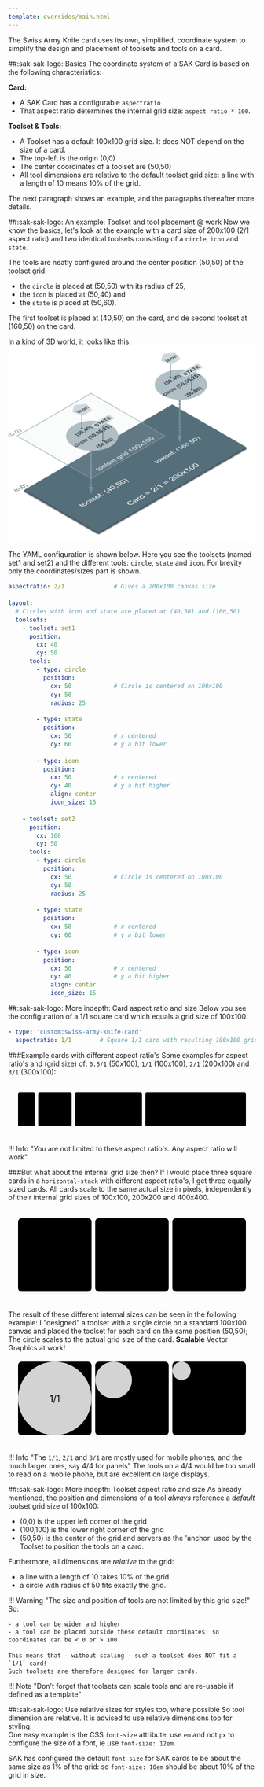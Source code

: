 ```yaml
---
template: overrides/main.html
---
```


[sak-example-22t]: ../assets/screenshots/sak-example-22t.png
[sak-card-toolset-tool-placement]: ../assets/screenshots/sak-card-toolset-tool-placement-bluegrey.png

The Swiss Army Knife card uses its own, simplified, coordinate system to simplify the design and placement of toolsets and tools on a card.

##:sak-sak-logo: Basics
The coordinate system of a SAK Card is based on the following characteristics:

**Card:**

- A SAK Card has a configurable `aspectratio`
- That aspect ratio determines the internal grid size: `aspect ratio * 100`.

**Toolset & Tools:**

- A Toolset has a default 100x100 grid size. It does NOT depend on the size of a card.
- The top-left is the origin (0,0)
- The center coordinates of a toolset are (50,50)
- All tool dimensions are relative to the default toolset grid size: a line with a length of 10 means 10% of the grid.

The next paragraph shows an example, and the paragraphs thereafter more details.

##:sak-sak-logo: An example: Toolset and tool placement @ work
Now we know the basics, let's look at the example with a card size of 200x100 (2/1 aspect ratio) and two identical toolsets consisting of a `circle`, `icon` and `state`.  

The tools are neatly configured around the center position (50,50) of the toolset grid:

- the `circle` is placed at (50,50) with its radius of 25,
- the `icon` is placed at (50,40) and
- the `state` is placed at (50,60).

The first toolset is placed at (40,50) on the card, and de second toolset at (160,50) on the card. 

In a kind of 3D world, it looks like this:
![sak-card-toolset-tool-placement]

The YAML configuration is shown below. Here you see the toolsets (named set1 and set2) and the different tools: `circle`, `state` and `icon`. For brevity only the coordinates/sizes part is shown.

```yaml linenums="1" hl_lines="6 11 17 22 29 34 40 45"
aspectratio: 2/1              # Gives a 200x100 canvas size

layout:
  # Circles with icon and state are placed at (40,50) and (160,50)
  toolsets:
    - toolset: set1
      position:
        cx: 40
        cy: 50
      tools:
        - type: circle
          position:
            cx: 50            # Circle is centered on 100x100
            cy: 50
            radius: 25

        - type: state
          position:
            cx: 50            # x centered
            cy: 60            # y a bit lower

        - type: icon
          position:
            cx: 50            # x centered
            cy: 40            # y a bit higher
            align: center
            icon_size: 15

    - toolset: set2
      position:
        cx: 160
        cy: 50
      tools:
        - type: circle
          position:
            cx: 50            # Circle is centered on 100x100
            cy: 50
            radius: 25

        - type: state
          position:
            cx: 50            # x centered
            cy: 60            # y a bit lower

        - type: icon
          position:
            cx: 50            # x centered
            cy: 40            # y a bit higher
            align: center
            icon_size: 15

```

##:sak-sak-logo: More indepth: Card aspect ratio and size
Below you see the configuration of a 1/1 square card which equals a grid size of 100x100.
```yaml
- type: 'custom:swiss-army-knife-card'
  aspectratio: 1/1        # Square 1/1 card with resulting 100x100 grid size
```
###Example cards with different aspect ratio's
Some examples for aspect ratio's and (grid size) of: `0.5/1` (50x100), `1/1` (100x100), `2/1` (200x100) and `3/1` (300x100):

<svg viewBox="0 0 680 100" style="fill:var(--md-primary-fg-color--light);margin:10px;padding:10px;">
  <rect x="0" y="0" width="50" height="100" rx="5"/>
  <rect x="60" y="0" width="100" height="100" rx="5"/>
  <rect x="170" y="0" width="200" height="100" rx="5"/>
  <rect x="380" y="0" width="300" height="100" rx="5"/>
</svg>

!!! Info "You are not limited to these aspect ratio's. Any aspect ratio will work"

###But what about the internal grid size then?
If I would place three square cards in a `horizontal-stack` with different aspect ratio's, I get three equally sized cards. All cards scale to the same actual size in pixels, independently of their internal grid sizes of 100x100, 200x200 and 400x400.

<svg viewBox="0 0 310 100" style="fill:var(--md-primary-fg-color--light);margin:10px;padding:10px;">
  <rect x="0" y="0" width="100" height="100" rx="5"/>
  <text x="50" y="55" font-size="12" text-anchor="middle" fill="var(--md-primary-bg-color)">1/1</text>
  <rect x="105" y="0" width="100" height="100" rx="5"/>
  <text x="155" y="55" font-size="12" text-anchor="middle" fill="var(--md-primary-bg-color)">2/2</text>
  <rect x="210" y="0" width="100" height="100" rx="5"/>
  <text x="260" y="55" font-size="12" text-anchor="middle" fill="var(--md-primary-bg-color)">4/4</text>
</svg>

The result of these different internal sizes can be seen in the following example: I "designed" a toolset with a single circle on a standard 100x100 canvas and placed the toolset for each card on the same position (50,50); The circle scales to the actual grid size of the card. **Scalable** Vector Graphics at work!
<svg viewBox="0 0 310 100" style="fill:var(--md-primary-fg-color--light);margin:10px;padding:10px;">
  <rect x="0" y="0" width="100" height="100" rx="5"/>
  <circle cx="50" cy="50" r="50" fill="lightgrey"/>
  <text x="50" y="55" font-size="12" text-anchor="middle" fill="var(--md-primary-bg-color)">1/1</text>
  <rect x="105" y="0" width="100" height="100" rx="5"/>
  <circle cx="130" cy="25" r="25" fill="lightgrey"/>
  <text x="155" y="55" font-size="12" text-anchor="middle" fill="var(--md-primary-bg-color)">2/2</text>
  <rect x="210" y="0" width="100" height="100" rx="5"/>
  <circle cx="222.5" cy="12.5" r="12.5" fill="lightgrey"/>
  <text x="260" y="55" font-size="12" text-anchor="middle" fill="var(--md-primary-bg-color)">4/4</text>
</svg>

!!! Info "The `1/1`, `2/1` and `3/1` are mostly used for mobile phones, and the much larger ones, say 4/4 for panels"
    The tools on a 4/4 would be too small to read on a mobile phone, but are excellent on large displays.

##:sak-sak-logo: More indepth: Toolset aspect ratio and size
As already mentioned, the position and dimensions of a tool *always* reference a *default* toolset grid size of 100x100:

- (0,0) is the upper left corner of the grid
- (100,100) is the lower right corner of the grid
- (50,50) is the center of the grid and servers as the 'anchor' used by the Toolset to position the tools on a card.
    
Furthermore, all dimensions are *relative* to the grid:
   
- a line with a length of 10 takes 10% of the grid.
- a circle with radius of 50 fits exactly the grid.

!!! Warning "The size and position of tools are not limited by this grid size!"
    So:
    
    - a tool can be wider and higher
    - a tool can be placed outside these default coordinates: so coordinates can be < 0 or > 100.
    
    This means that - without scaling - such a toolset does NOT fit a `1/1` card!  
    Such toolsets are therefore designed for larger cards.

!!! Note "Don't forget that toolsets can scale tools and are re-usable if defined as a template" 

##:sak-sak-logo: Use relative sizes for styles too, where possible
So tool dimension are relative. It is advised to use relative dimensions too for styling.  
One easy example is the CSS `font-size` attribute: use `em` and not `px` to configure the size of a font, ie use `font-size: 12em`. 

SAK has configured the default `font-size` for SAK cards to be about the same size as 1% of the grid: so `font-size: 10em` should be about 10% of the grid in size.


